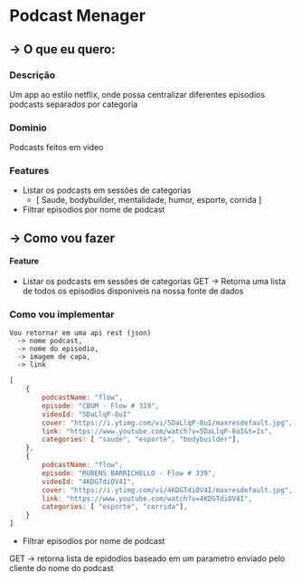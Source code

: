 # Podcast Menager

## -> O que eu quero:

### Descrição
Um app ao estilo netflix, onde possa centralizar diferentes episodios podcasts separados por categoria

### Dominio
Podcasts feitos em video

### Features
- Listar os podcasts em sessões de categorias
    - [ Saude, bodybuilder, mentalidade, humor, esporte, corrida ]
- Filtrar episodios por nome de podcast



## -> Como vou fazer

#### Feature
- Listar os podcasts em sessões de categorias
GET -> Retorna uma lista de todos os episodios disponiveis na nossa fonte de dados

### Como vou implementar
    Vou retornar em uma api rest (json) 
      -> nome podcast, 
      -> nome do episodio, 
      -> imagem de capa, 
      -> link

```js
[
    {
        podcastName: "flow",
        episode: "CBUM - Flow # 319",
        videoId: "5DaLlqP-8uI"
        cover: "https://i.ytimg.com/vi/5DaLlqP-8uI/maxresdefault.jpg",
        link: "https://www.youtube.com/watch?v=5DaLlqP-8uI&t=1s",
        categories: [ "saude", "esporte", "bodybuilder"],
    },
    {
        podcastName: "flow",
        episode: "RUBENS BARRICHELLO - Flow # 339",
        videoId: "4KDGTdiOV4I",
        cover: "https://i.ytimg.com/vi/4KDGTdiOV4I/maxresdefault.jpg",
        link: "https://www.youtube.com/watch?v=4KDGTdiOV4I",
        categories: [ "esporte", "corrida"],
    }
]
```

- Filtrar episodios por nome de podcast

GET -> retorna lista de epidodios baseado em um parametro enviado pelo cliente do nome do podcast